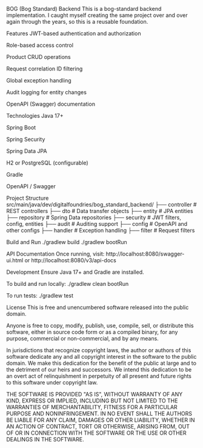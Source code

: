 BOG (Bog Standard) Backend
This is a bog-standard backend implementation. I caught myself creating the same project over and over again through the years, so this is a reusable foundation.

Features
JWT-based authentication and authorization

Role-based access control

Product CRUD operations

Request correlation ID filtering

Global exception handling

Audit logging for entity changes

OpenAPI (Swagger) documentation

Technologies
Java 17+

Spring Boot

Spring Security

Spring Data JPA

H2 or PostgreSQL (configurable)

Gradle

OpenAPI / Swagger

Project Structure
src/main/java/dev/digitalfoundries/bog_standard_backend/
├── controller # REST controllers
├── dto # Data transfer objects
├── entity # JPA entities
├── repository # Spring Data repositories
├── security # JWT filters, config, entities
├── audit # Auditing support
├── config # OpenAPI and other configs
├── handler # Exception handling
├── filter # Request filters

Build and Run
./gradlew build
./gradlew bootRun

API Documentation
Once running, visit:
http://localhost:8080/swagger-ui.html
or
http://localhost:8080/v3/api-docs

Development
Ensure Java 17+ and Gradle are installed.

To build and run locally:
./gradlew clean bootRun

To run tests:
./gradlew test

License
This is free and unencumbered software released into the public domain.

Anyone is free to copy, modify, publish, use, compile, sell, or distribute this software, either in source code form or as a compiled binary, for any purpose, commercial or non-commercial, and by any means.

In jurisdictions that recognize copyright laws, the author or authors of this software dedicate any and all copyright interest in the software to the public domain. We make this dedication for the benefit of the public at large and to the detriment of our heirs and successors. We intend this dedication to be an overt act of relinquishment in perpetuity of all present and future rights to this software under copyright law.

THE SOFTWARE IS PROVIDED "AS IS", WITHOUT WARRANTY OF ANY KIND, EXPRESS OR IMPLIED, INCLUDING BUT NOT LIMITED TO THE WARRANTIES OF MERCHANTABILITY, FITNESS FOR A PARTICULAR PURPOSE AND NONINFRINGEMENT. IN NO EVENT SHALL THE AUTHORS BE LIABLE FOR ANY CLAIM, DAMAGES OR OTHER LIABILITY, WHETHER IN AN ACTION OF CONTRACT, TORT OR OTHERWISE, ARISING FROM, OUT OF OR IN CONNECTION WITH THE SOFTWARE OR THE USE OR OTHER DEALINGS IN THE SOFTWARE.
